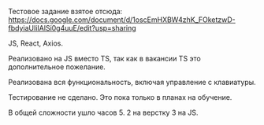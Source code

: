 Тестовое задание взятое отсюда:
https://docs.google.com/document/d/1oscEmHXBW4zhK_FOketzwD-fbdyiaUIiIAlSi0g4uuE/edit?usp=sharing

JS, React, Axios. 

Реализовано на JS вместо TS, так как в вакансии TS это дополнительное пожелание. 

Реализована вся функциональность, включая управление с клавиатуры. 

Тестирование не сделано. Это пока только в планах на обучение. 

В общей сложности ушло часов 5. 2 на верстку 3 на JS. 